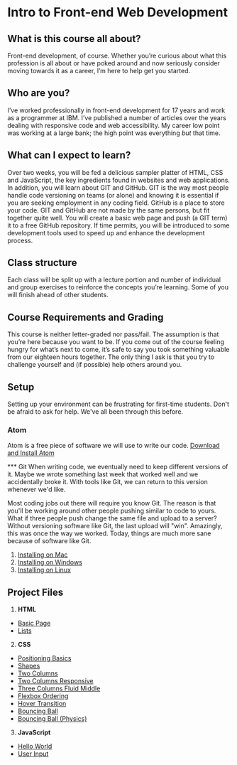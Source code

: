 # Intro to Front-end Web Development

## What is this course all about?

Front-end development, of course. Whether you’re curious about what this profession is all about or have poked around and now seriously consider moving towards it as a career, I’m here to help get you started.

## Who are you?

I’ve worked professionally in front-end development for 17 years and work as a programmer at IBM. I’ve published a number of articles over the years dealing with responsive code and web accessibility. My career low point was working at a large bank; the high point was everything *but* that time.

## What can I expect to learn?

Over two weeks, you will be fed a delicious sampler platter of HTML, CSS and JavaScript, the key ingredients found in websites and web applications. In addition, you will learn about GIT and GitHub. GIT is the way most people handle code versioning on teams (or alone) and knowing it is essential if you are seeking employment in any coding field. GitHub is a place to store your code. GIT and GitHub are not made by the same persons, but fit together quite well. You will create a basic web page and push (a GIT term) it to a free GitHub repository. If time permits, you will be introduced to some development tools used to speed up and enhance the development process.

## Class structure

Each class will be split up with a lecture portion and number of individual and group exercises to reinforce the concepts you’re learning. Some of you will finish ahead of other students.

## Course Requirements and Grading

This course is neither letter-graded nor pass/fail. The assumption is that you’re here because you want to be. If you come out of the course feeling hungry for what’s next to come, it’s safe to say you took something valuable from our eighteen hours together. The only thing I ask is that you try to challenge yourself and (if possible) help others around you.

## Setup

Setting up your environment can be frustrating for first-time students. Don't be afraid to ask for help. We've all been through this before.

### Atom
Atom is a free piece of software we will use to write our code. [Download and Install Atom](https://atom.io/)

*** Git
When writing code, we eventually need to keep different versions of it. Maybe we wrote something last week that worked well and we accidentally broke it. With tools like Git, we can return to this version whenever we'd like.

Most coding jobs out there will require you know Git. The reason is that you'll be working around other people pushing similar to code to yours. What if three people push change the same file and upload to a server? Without versioning software like Git, the last upload will "win". Amazingly, this was once the way we worked. Today, things are much more sane because of software like Git.

1. [Installing on Mac](https://git-scm.com/book/en/v2/Getting-Started-Installing-Git#Installing-on-Mac)
1. [Installing on Windows](https://git-scm.com/book/en/v2/Getting-Started-Installing-Git#Installing-on-Windows)
1. [Installing on Linux](https://git-scm.com/book/en/v2/Getting-Started-Installing-Git#Installing-on-Linux)

## Project Files

1. **HTML**
 * [Basic Page](https://antibland.github.io/front-end/project_files/html/basic_page.html)
 * [Lists](https://antibland.github.io/front-end/project_files/html/lists.html)

2. **CSS**
 * [Positioning Basics](https://antibland.github.io/front-end/project_files/css/positioning_basics.html)
 * [Shapes](https://antibland.github.io/front-end/project_files/css/shapes.html)
 * [Two Columns](https://antibland.github.io/front-end/project_files/css/two_columns.html)
 * [Two Columns Responsive](https://antibland.github.io/front-end/project_files/css/two_columns_responsive.html)
 * [Three Columns Fluid Middle](https://antibland.github.io/front-end/project_files/css/three_columns_fluid_middle.html)
 * [Flexbox Ordering](https://antibland.github.io/front-end/project_files/css/flexbox_ordering.html)
 * [Hover Transition](https://antibland.github.io/front-end/project_files/css/hover_transition.html)
 * [Bouncing Ball](https://antibland.github.io/front-end/project_files/css/bouncing_ball.html)
 * [Bouncing Ball (Physics)](https://antibland.github.io/front-end/project_files/css/bouncing_ball_physics.html)

3. **JavaScript**
  * [Hello World](https://antibland.github.io/front-end/project_files/javascript/hello_world.html)
  * [User Input](https://antibland.github.io/front-end/project_files/javascript/user_input.html)
